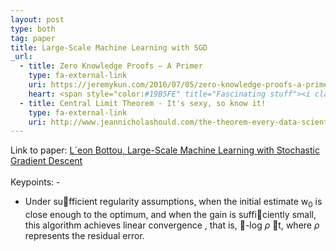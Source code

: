 ```yaml
---
layout: post
type: both
tag: paper
title: Large-Scale Machine Learning with SGD
_url:
  - title: Zero Knowledge Proofs — A Primer
    type: fa-external-link
    uri: https://jeremykun.com/2016/07/05/zero-knowledge-proofs-a-primer/
    heart: <span style="color:#19B5FE" title="Fascinating stuff"><i class="fa fa-bolt" aria-hidden="true"></i></span>
  - title: Central Limit Theorem - It's sexy, so know it!
    type: fa-external-link
    uri: http://www.jeannicholashould.com/the-theorem-every-data-scientist-should-know.html
---
```

Link to paper: [L´eon Bottou, Large-Scale Machine Learning
with Stochastic Gradient Descent](http://leon.bottou.org/publications/pdf/compstat-2010.pdf) <i class="fa fa-file-pdf-o" aria-hidden="true"></i>
<br />
<br />
Keypoints: -
- Under sufficient regularity assumptions, when the initial estimate w<sub>0</sub> is close enough to the optimum, and when the gain is sufficiently small, this algorithm achieves linear convergence , that is, 􀀀-log $\rho$ t, where   $\rho$ represents the residual error.
